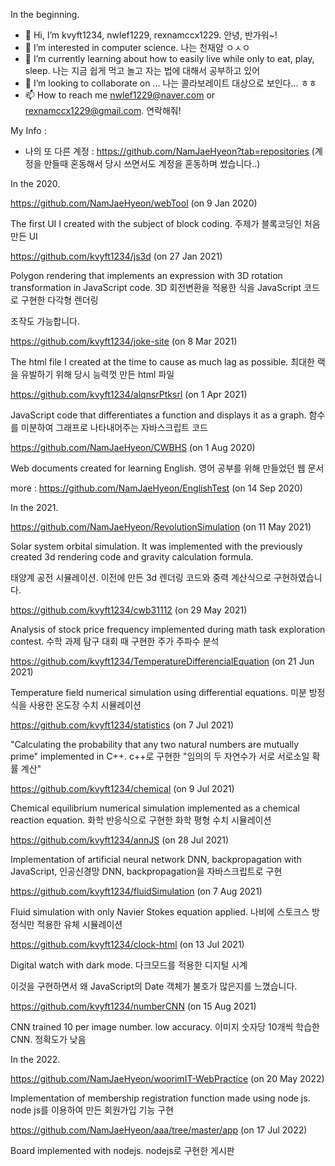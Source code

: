 In the beginning.

- 👋 Hi, I’m kvyft1234, nwlef1229, rexnamccx1229. 안녕, 반가워~!
- 👀 I’m interested in computer science. 나는 천재얌 ㅇㅅㅇ
- 🌱 I’m currently learning about how to easily live while only to eat, play, sleep. 나는 지금 쉽게 먹고 놀고 자는 법에 대해서 공부하고 있어
- 💞️ I’m looking to collaborate on ... 나는 콜라보레이트 대상으로 보인다... ㅎㅎ
- 📫 How to reach me nwlef1229@naver.com or rexnamccx1229@gmail.com. 연락해줘!

<!---
kvyft1234/kvyft1234 is a ✨ special ✨ repository because its `README.md` (this file) appears on your GitHub profile.
You can click the Preview link to take a look at your changes.
--->

My Info :
- 나의 또 다른 계정 : https://github.com/NamJaeHyeon?tab=repositories (계정을 만들때 혼동해서 당시 쓰면서도 계정을 혼동하며 썼습니다..)

In the 2020.

https://github.com/NamJaeHyeon/webTool (on 9 Jan 2020)

The first UI I created with the subject of block coding. 주제가 블록코딩인 처음 만든 UI



https://github.com/kvyft1234/js3d (on 27 Jan 2021)

Polygon rendering that implements an expression with 3D rotation transformation in JavaScript code. 3D 회전변환을 적용한 식을 JavaScript 코드로 구현한 다각형 렌더링

조작도 가능합니다.



https://github.com/kvyft1234/joke-site (on 8 Mar 2021)

The html file I created at the time to cause as much lag as possible. 최대한 랙을 유발하기 위해 당시 능력껏 만든 html 파일



https://github.com/kvyft1234/alqnsrPtksrl (on 1 Apr 2021)

JavaScript code that differentiates a function and displays it as a graph. 함수를 미분하여 그래프로 나타내어주는 자바스크립트 코드



https://github.com/NamJaeHyeon/CWBHS (on 1 Aug 2020)

Web documents created for learning English. 영어 공부를 위해 만들었던 웹 문서

more : https://github.com/NamJaeHyeon/EnglishTest (on 14 Sep 2020)



In the 2021.



https://github.com/NamJaeHyeon/RevolutionSimulation (on 11 May 2021)

Solar system orbital simulation. It was implemented with the previously created 3d rendering code and gravity calculation formula.

태양계 공전 시뮬레이션. 이전에 만든 3d 렌더링 코드와 중력 계산식으로 구현하였습니다.



https://github.com/kvyft1234/cwb31112 (on 29 May 2021)

Analysis of stock price frequency implemented during math task exploration contest. 수학 과제 탐구 대회 때 구현한 주가 주파수 분석



https://github.com/kvyft1234/TemperatureDifferencialEquation (on 21 Jun 2021)

Temperature field numerical simulation using differential equations. 미분 방정식을 사용한 온도장 수치 시뮬레이션



https://github.com/kvyft1234/statistics (on 7 Jul 2021)

"Calculating the probability that any two natural numbers are mutually prime" implemented in C++. c++로 구현한 "임의의 두 자연수가 서로 서로소일 확률 계산"



https://github.com/kvyft1234/chemical (on 9 Jul 2021)

Chemical equilibrium numerical simulation implemented as a chemical reaction equation. 화학 반응식으로 구현한 화학 평형 수치 시뮬레이션



https://github.com/kvyft1234/annJS (on 28 Jul 2021)

Implementation of artificial neural network DNN, backpropagation with JavaScript, 인공신경망 DNN, backpropagation을 자바스크립트로 구현



https://github.com/kvyft1234/fluidSimulation (on 7 Aug 2021)

Fluid simulation with only Navier Stokes equation applied. 나비에 스토크스 방정식만 적용한 유체 시뮬레이션



https://github.com/kvyft1234/clock-html (on 13 Jul 2021)

Digital watch with dark mode. 다크모드를 적용한 디지털 시계

이것을 구현하면서 왜 JavaScript의 Date 객체가 불호가 많은지를 느꼈습니다.



https://github.com/kvyft1234/numberCNN (on 15 Aug 2021)

CNN trained 10 per image number. low accuracy. 이미지 숫자당 10개씩 학습한 CNN. 정확도가 낮음



In the 2022.



https://github.com/NamJaeHyeon/woorimIT-WebPractice (on 20 May 2022)

Implementation of membership registration function made using node js. node js를 이용하여 만든 회원가입 기능 구현



https://github.com/NamJaeHyeon/aaa/tree/master/app (on 17 Jul 2022)

Board implemented with nodejs. nodejs로 구현한 게시판


